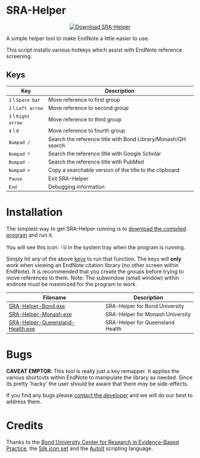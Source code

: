 SRA-Helper
==========

<p align="center"><a href="https://github.com/CREBP/SRA-Helper/raw/master/builds/SRA-Helper-Bond.exe">
  <img src="https://raw.githubusercontent.com/CREBP/SRA-Helper/master/src/img/download.png" alt="Download SRA-Helper"/>
</a></p>

A simple helper tool to make EndNote a little easier to use.

This script installs various hotkeys which assist with EndNote reference screening.


Keys
----

| Key                 | Description                                             |
|---------------------|---------------------------------------------------------|
| `1` \ `Space bar`   | Move reference to first group                           |
| `2` \ `Left arrow`  | Move reference to second group                          |
| `3` \ `Right arrow` | Move reference to third group                           |
| `4` \ `0`           | Move reference to fourth group                          |
| `Numpad /`          | Search the reference title with Bond Library/Monash/QH search |
| `Numpad *`          | Search the reference title with Google Scholar          |
| `Numpad -`          | Search the reference title with PubMed                  |
| `Numpad +`          | Copy a searchable version of the title to the clipboard |
| `Pause`             | Exit SRA-Helper                                         |
| `End`               | Debugging information                                   |



Installation
============
The simplest way to get SRA-Helper running is to [download the compiled program](https://github.com/CREBP/SRA-Helper/raw/master/builds/SRA-Helper-Bond.exe) and run it.

You will see this icon: ![SRA-Helper tray icon](src/SRA-Helper.png) in the system tray when the program is running.

Simply hit any of the above [keys](#keys) to run that function. The keys will **only** work when viewing an EndNote citation library (no other screen within EndNote). It is recommended that you create the groups before trying to move references to them. Note: The subwindow (small window) within endnote must be maximized for the program to work.


| Filename                                                                                      | Description                      |
|-----------------------------------------------------------------------------------------------|----------------------------------|
| [SRA-Helper-Bond.exe](https://github.com/CREBP/SRA-Helper/raw/master/builds/SRA-Helper-Bond.exe)     | SRA-Helper for Bond University   |
| [SRA-Helper-Monash.exe](https://github.com/CREBP/SRA-Helper/raw/master/builds/SRA-Helper-Monash.exe) | SRA-Helper for Monash University |
| [SRA-Helper-Queensland-Health.exe](https://github.com/CREBP/SRA-Helper/raw/master/builds/SRA-Helper-Queensland-Health.exe) | SRA-Helper for Queensland Health |


Bugs
====
**CAVEAT EMPTOR**: This tool is really just a key remapper. It applies the various shortcuts within EndNote to manipulate the library as needed. Since its pretty 'hacky' the user should be aware that there *may* be side-effects.

If you find any bugs please [contact the developer](mailto:matt_carter@bond.edu.au) and we will do our best to address them.


Credits
=======
Thanks to the [Bond University Center for Research in Evidence-Based Practice](http://www.crebp.net.au), the [Silk icon set](http://www.famfamfam.com/lab/icons/silk) and the [AutoIt](http://autoitscript.com) scripting language.
